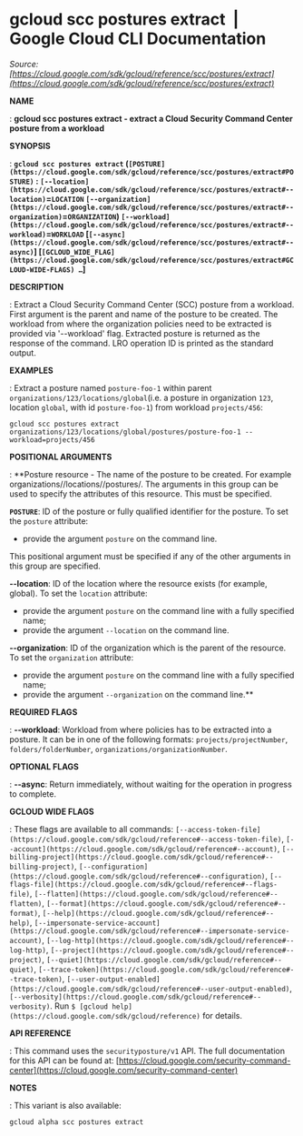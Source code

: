 # gcloud scc postures extract  |  Google Cloud CLI Documentation

*Source: [https://cloud.google.com/sdk/gcloud/reference/scc/postures/extract](https://cloud.google.com/sdk/gcloud/reference/scc/postures/extract)*

**NAME**

: **gcloud scc postures extract - extract a Cloud Security Command Center posture from a workload**

**SYNOPSIS**

: **`gcloud scc postures extract` (`[POSTURE](https://cloud.google.com/sdk/gcloud/reference/scc/postures/extract#POSTURE)` : `[--location](https://cloud.google.com/sdk/gcloud/reference/scc/postures/extract#--location)`=`LOCATION` `[--organization](https://cloud.google.com/sdk/gcloud/reference/scc/postures/extract#--organization)`=`ORGANIZATION`) `[--workload](https://cloud.google.com/sdk/gcloud/reference/scc/postures/extract#--workload)`=`WORKLOAD` [`[--async](https://cloud.google.com/sdk/gcloud/reference/scc/postures/extract#--async)`] [`[GCLOUD_WIDE_FLAG](https://cloud.google.com/sdk/gcloud/reference/scc/postures/extract#GCLOUD-WIDE-FLAGS) …`]**

**DESCRIPTION**

: Extract a Cloud Security Command Center (SCC) posture from a workload. First
argument is the parent and name of the posture to be created. The workload from
where the organization policies need to be extracted is provided via
'--workload' flag.
Extracted posture is returned as the response of the command. LRO operation ID
is printed as the standard output.

**EXAMPLES**

: Extract a posture named `posture-foo-1` within parent
`organizations/123/locations/global`(i.e. a posture in organization
`123`, location `global`, with id
`posture-foo-1`) from workload `projects/456`:

```
gcloud scc postures extract organizations/123/locations/global/postures/posture-foo-1 --workload=projects/456
```

**POSITIONAL ARGUMENTS**

: **Posture resource - The name of the posture to be created. For example
organizations/<organizationID>/locations/<location>/postures/<postureID>.
The arguments in this group can be used to specify the attributes of this
resource.
This must be specified.

**`POSTURE`**:
ID of the posture or fully qualified identifier for the posture.
To set the `posture` attribute:

- provide the argument `posture` on the command line.

This positional argument must be specified if any of the other arguments in this
group are specified.

**--location**:
ID of the location where the resource exists (for example, global).
To set the `location` attribute:

- provide the argument `posture` on the command line with a fully
specified name;
- provide the argument `--location` on the command line.

**--organization**:
ID of the organization which is the parent of the resource.
To set the `organization` attribute:

- provide the argument `posture` on the command line with a fully
specified name;
- provide the argument `--organization` on the command line.**

**REQUIRED FLAGS**

: **--workload**:
Workload from where policies has to be extracted into a posture. It can be in
one of the following formats: `projects/projectNumber`,
`folders/folderNumber`,
`organizations/organizationNumber`.

**OPTIONAL FLAGS**

: **--async**:
Return immediately, without waiting for the operation in progress to complete.

**GCLOUD WIDE FLAGS**

: These flags are available to all commands: `[--access-token-file](https://cloud.google.com/sdk/gcloud/reference#--access-token-file)`,
`[--account](https://cloud.google.com/sdk/gcloud/reference#--account)`, `[--billing-project](https://cloud.google.com/sdk/gcloud/reference#--billing-project)`,
`[--configuration](https://cloud.google.com/sdk/gcloud/reference#--configuration)`,
`[--flags-file](https://cloud.google.com/sdk/gcloud/reference#--flags-file)`,
`[--flatten](https://cloud.google.com/sdk/gcloud/reference#--flatten)`, `[--format](https://cloud.google.com/sdk/gcloud/reference#--format)`, `[--help](https://cloud.google.com/sdk/gcloud/reference#--help)`, `[--impersonate-service-account](https://cloud.google.com/sdk/gcloud/reference#--impersonate-service-account)`,
`[--log-http](https://cloud.google.com/sdk/gcloud/reference#--log-http)`,
`[--project](https://cloud.google.com/sdk/gcloud/reference#--project)`, `[--quiet](https://cloud.google.com/sdk/gcloud/reference#--quiet)`, `[--trace-token](https://cloud.google.com/sdk/gcloud/reference#--trace-token)`, `[--user-output-enabled](https://cloud.google.com/sdk/gcloud/reference#--user-output-enabled)`,
`[--verbosity](https://cloud.google.com/sdk/gcloud/reference#--verbosity)`.
Run `$ [gcloud help](https://cloud.google.com/sdk/gcloud/reference)` for details.

**API REFERENCE**

: This command uses the `securityposture/v1` API. The full
documentation for this API can be found at: [https://cloud.google.com/security-command-center](https://cloud.google.com/security-command-center)

**NOTES**

: This variant is also available:

```
gcloud alpha scc postures extract
```